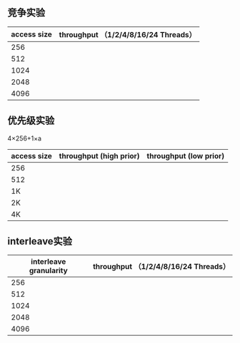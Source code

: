 ## 竞争实验

| access size | throughput （1/2/4/8/16/24 Threads） |
| ----------- | ------------------------------------ |
| 256         |                                      |
| 512         |                                      |
| 1024        |                                      |
| 2048        |                                      |
| 4096        |                                      |

## 优先级实验

4×256+1×a

| access size | throughput (high prior) | throughput (low prior) |
| ----------- | ----------------------- | ---------------------- |
| 256         |                         |                        |
| 512         |                         |                        |
| 1K          |                         |                        |
| 2K          |                         |                        |
| 4K          |                         |                        |

## interleave实验

| interleave granularity | throughput （1/2/4/8/16/24 Threads） |
| ---------------------- | ------------------------------------ |
| 256                    |                                      |
| 512                    |                                      |
| 1024                   |                                      |
| 2048                   |                                      |
| 4096                   |                                      |